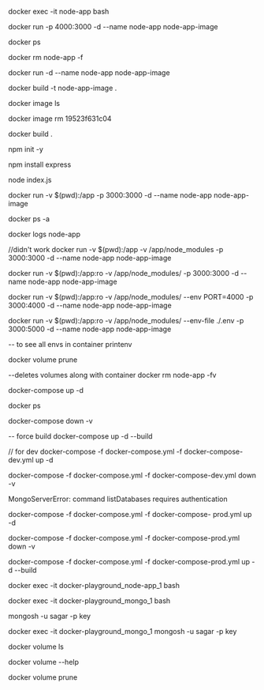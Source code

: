 docker exec -it node-app bash

docker run -p 4000:3000 -d --name node-app node-app-image

docker ps

docker rm node-app -f

docker run -d --name node-app node-app-image

docker build -t node-app-image .

docker image ls

docker image rm 19523f631c04

docker build .

npm init -y

npm install express

node index.js

docker run -v $(pwd):/app -p 3000:3000 -d --name node-app node-app-image

docker ps -a

docker logs node-app

//didn't work
docker run -v $(pwd):/app -v /app/node_modules -p 3000:3000 -d --name node-app node-app-image

docker run -v $(pwd):/app:ro -v /app/node_modules/ -p 3000:3000 -d --name node-app node-app-image

docker run -v $(pwd):/app:ro -v /app/node_modules/ --env PORT=4000 -p 3000:4000 -d --name node-app node-app-image

docker run -v $(pwd):/app:ro -v /app/node_modules/ --env-file ./.env -p 3000:5000 -d --name node-app node-app-image

-- to see all envs in container
printenv

docker volume prune

--deletes volumes along with container
docker rm node-app -fv

docker-compose up -d

docker ps

docker-compose down -v

-- force build
docker-compose up -d --build

// for dev
docker-compose -f docker-compose.yml -f docker-compose-
dev.yml up -d

docker-compose -f docker-compose.yml -f docker-compose-dev.yml down -v

MongoServerError: command listDatabases requires authentication

docker-compose -f docker-compose.yml -f docker-compose-
prod.yml up -d

docker-compose -f docker-compose.yml -f docker-compose-prod.yml down -v

docker-compose -f docker-compose.yml -f docker-compose-prod.yml up -d --build

docker exec -it docker-playground_node-app_1 bash

docker exec -it docker-playground_mongo_1 bash

mongosh -u sagar -p key

docker exec -it docker-playground_mongo_1 mongosh -u sagar -p key

docker volume ls

docker volume --help

docker volume prune
